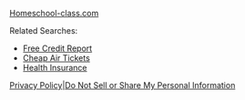 [Homeschool-class.com](https://homeschool-class.com/)

Related Searches:

* [Free Credit Report](http://www.explorefreeresults.com/Free_Credit_Report.cfm?domain=homeschool-class.com&fp=Z%2BMb%2FBuw4HZZd5Bt98LakuBY%2BZY%2FuceWnyTVR%2B%2B4CKmBtFyau5pEK8i%2FokCEgU6kWXAXmWcWgAUugQjKldejsImE%2B8qcuxTJHHt0TdYv2C%2BBenVdWmDdPgF6G8GHbkg9uL3XaZq4HqqHnIWLdQpQKGI%2Bl1cmpe1QkVBTot%2BgzOhSue891Jv84lLOFAAhE7feDdTELjfjHy5vyykMSljx%2BTf46YGGIiI2u766%2FsMGZwUFizQ8RFccogzj6CwCcEC8GRwN6lXGkJfo5Bie408%2Fw3%2BCasH5wH%2F9af7vH1AThMI%3D&kbetu=1&maxads=0&kld=1061&_opnslfp=1&spfwd=1&&kt=112&&ki=11539660&ktd=0&kld=1061&kp=1 "Free Credit Report")
* [Cheap Air Tickets](http://www.explorefreeresults.com/Cheap_Air_Tickets.cfm?domain=homeschool-class.com&fp=Z%2BMb%2FBuw4HZZd5Bt98LakuBY%2BZY%2FuceWnyTVR%2B%2B4CKmBtFyau5pEK8i%2FokCEgU6kWXAXmWcWgAUugQjKldejsImE%2B8qcuxTJHHt0TdYv2C%2BBenVdWmDdPgF6G8GHbkg9uL3XaZq4HqqHnIWLdQpQKGI%2Bl1cmpe1QkVBTot%2BgzOhSue891Jv84lLOFAAhE7feDdTELjfjHy5vyykMSljx%2BTf46YGGIiI2u766%2FsMGZwUFizQ8RFccogzj6CwCcEC8GRwN6lXGkJfo5Bie408%2Fw3%2BCasH5wH%2F9af7vH1AThMI%3D&kbetu=1&maxads=0&kld=1061&_opnslfp=1&spfwd=1&&kt=112&&ki=5645746&ktd=0&kld=1061&kp=2 "Cheap Air Tickets")
* [Health Insurance](http://www.explorefreeresults.com/Health_Insurance.cfm?domain=homeschool-class.com&fp=Z%2BMb%2FBuw4HZZd5Bt98LakuBY%2BZY%2FuceWnyTVR%2B%2B4CKmBtFyau5pEK8i%2FokCEgU6kWXAXmWcWgAUugQjKldejsImE%2B8qcuxTJHHt0TdYv2C%2BBenVdWmDdPgF6G8GHbkg9uL3XaZq4HqqHnIWLdQpQKGI%2Bl1cmpe1QkVBTot%2BgzOhSue891Jv84lLOFAAhE7feDdTELjfjHy5vyykMSljx%2BTf46YGGIiI2u766%2FsMGZwUFizQ8RFccogzj6CwCcEC8GRwN6lXGkJfo5Bie408%2Fw3%2BCasH5wH%2F9af7vH1AThMI%3D&kbetu=1&maxads=0&kld=1061&_opnslfp=1&spfwd=1&&kt=112&&ki=13437293&ktd=0&kld=1061&kp=3 "Health Insurance")

[Privacy Policy](https://skenzo.com/sk-privacy.php?sk_ref=qV19LUCqgjvkC6OnGpcVS9A%2FEjid3EbUYfuFB3FRhX4cCrSDfBbkK45mxhCtkAez)|[Do Not Sell or Share My Personal Information](#)